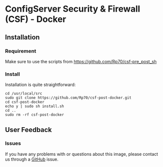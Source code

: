 # ConfigServer Security & Firewall (CSF) - Docker

## Installation
### Requirement
Make sure to use the scripts from https://github.com/Rp70/csf-pre_post_sh

### Install
Installation is quite straightforward:

```
cd /usr/local/src
sudo git clone https://github.com/Rp70/csf-post-docker.git
cd csf-post-docker
echo y | sudo sh install.sh
cd ..
sudo rm -rf csf-post-docker
```

## User Feedback
### Issues

If you have any problems with or questions about this image, please contact us through a [GitHub](https://github.com/Rp70/csf-post-docker/issues) issue.
